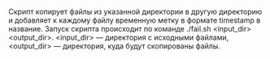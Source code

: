 Скрипт копирует файлы из указанной директории в другую директорию и добавляет к каждому файлу временную метку в формате timestamp в название. 
Запуск скрипта происходит по команде ./fail.sh <input_dir> <output_dir>. 
<input_dir> — директория с исходными файлами, <output_dir> — директория, куда будут скопированы файлы.
